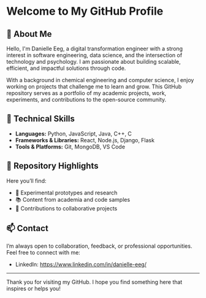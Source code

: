 # Welcome to My GitHub Profile

## 👋 About Me

Hello, I'm Danielle Eeg, a digital transformation engineer with a strong interest in software engineering, data science, and the intersection of technology and psychology. I am passionate about building scalable, efficient, and impactful solutions through code.

With a background in chemical engineering and computer science, I enjoy working on projects that challenge me to learn and grow. This GitHub repository serves as a portfolio of my academic projects, work, experiments, and contributions to the open-source community.
<!---
## 🧭 Current Focus

- 🔬 Exploring: [e.g., Generative AI, Cloud Infrastructure, Full-Stack Development]
- 🛠️ Building: [e.g., a personal project, startup MVP, open-source tool]
- 📖 Learning: [e.g., Rust, Kubernetes, advanced algorithms]
--->
## 🧰 Technical Skills

- **Languages:** Python, JavaScript, Java, C++, C
- **Frameworks & Libraries:** React, Node.js, Django, Flask
- **Tools & Platforms:** Git, MongoDB, VS Code

## 📂 Repository Highlights

Here you’ll find:

- 🧪 Experimental prototypes and research
- 📚 Content from academia and code samples
- 🤝 Contributions to collaborative projects

## 📫 Contact

I’m always open to collaboration, feedback, or professional opportunities. Feel free to connect with me:

- LinkedIn: https://www.linkedin.com/in/danielle-eeg/
<!---
- Email: your.email@example.com
- Portfolio: [yourwebsitecom
--->
---

Thank you for visiting my GitHub. I hope you find something here that inspires or helps you!

<!---
danielleeeg/danielleeeg is a ✨ special ✨ repository because its `README.md` (this file) appears on your GitHub profile.
You can click the Preview link to take a look at your changes.
--->
